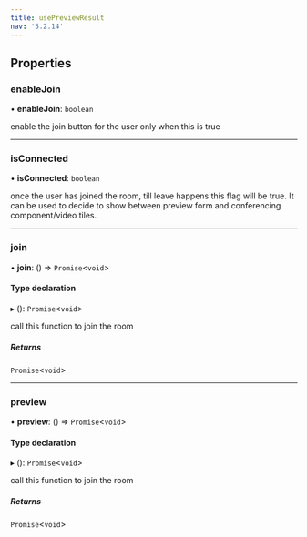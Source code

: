 ```yaml
---
title: usePreviewResult
nav: '5.2.14'
---
```


## Properties

### enableJoin

• **enableJoin**: `boolean`

enable the join button for the user only when this is true

---

### isConnected

• **isConnected**: `boolean`

once the user has joined the room, till leave happens this flag will be true. It can be used
to decide to show between preview form and conferencing component/video tiles.

---

### join

• **join**: () => `Promise`<`void`\>

#### Type declaration

▸ (): `Promise`<`void`\>

call this function to join the room

##### Returns

`Promise`<`void`\>

---

### preview

• **preview**: () => `Promise`<`void`\>

#### Type declaration

▸ (): `Promise`<`void`\>

call this function to join the room

##### Returns

`Promise`<`void`\>
